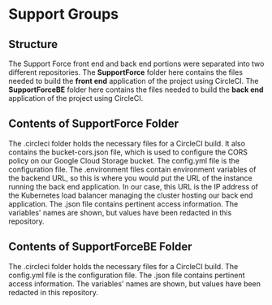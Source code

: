 # Support Groups

## Structure
The Support Force front end and back end portions were separated into two different repositories. 
The **SupportForce** folder here contains the files needed to build the **front end** application of the project using CircleCI. 
The **SupportForceBE** folder here contains the files needed to build the **back end** application of the project using CircleCI.

## Contents of SupportForce Folder
The .circleci folder holds the necessary files for a CircleCI build. It also contains the bucket-cors.json file, which is used to configure the CORS policy on our Google Cloud Storage bucket. The config.yml file is the configuration file. The .environment files contain environment variables of the backend URL, so this is where you would put the URL of the instance running the back end application. In our case, this URL is the IP address of the Kubernetes load balancer managing the cluster hosting our back end application. The .json file contains pertinent access information. The variables' names are shown, but values have been redacted in this repository.

## Contents of SupportForceBE Folder
The .circleci folder holds the necessary files for a CircleCI build. The config.yml file is the configuration file. The .json file contains pertinent access information. The variables' names are shown, but values have been redacted in this repository.
